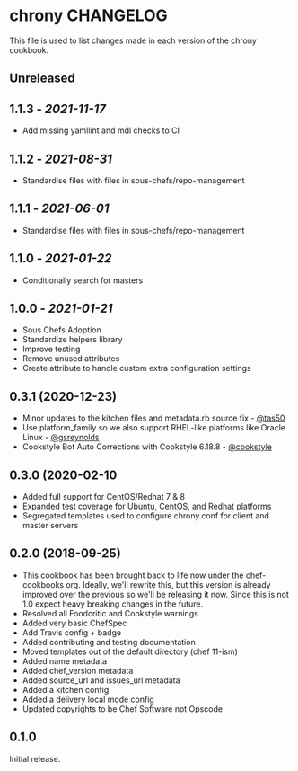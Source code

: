 # chrony CHANGELOG

This file is used to list changes made in each version of the chrony cookbook.

## Unreleased

## 1.1.3 - *2021-11-17*

- Add missing yamllint and mdl checks to CI

## 1.1.2 - *2021-08-31*

- Standardise files with files in sous-chefs/repo-management

## 1.1.1 - *2021-06-01*

- Standardise files with files in sous-chefs/repo-management

## 1.1.0 - *2021-01-22*

- Conditionally search for masters

## 1.0.0 - *2021-01-21*

- Sous Chefs Adoption
- Standardize helpers library
- Improve testing
- Remove unused attributes
- Create attribute to handle custom extra configuration settings

## 0.3.1 (2020-12-23)

- Minor updates to the kitchen files and metadata.rb source fix - [@tas50](https://github.com/tas50)
- Use platform_family so we also support RHEL-like platforms like Oracle Linux - [@gsreynolds](https://github.com/gsreynolds)
- Cookstyle Bot Auto Corrections with Cookstyle 6.18.8 - [@cookstyle](https://github.com/cookstyle)

## 0.3.0 (2020-02-10

- Added full support for CentOS/Redhat 7 & 8
- Expanded test coverage for Ubuntu, CentOS, and Redhat platforms
- Segregated templates used to configure chrony.conf for client and master servers

## 0.2.0 (2018-09-25)

- This cookbook has been brought back to life now under the chef-cookbooks org. Ideally, we'll rewrite this, but this version is already improved over the previous so we'll be releasing it now. Since this is not 1.0 expect heavy breaking changes in the future.
- Resolved all Foodcritic and Cookstyle warnings
- Added very basic ChefSpec
- Add Travis config + badge
- Added contributing and testing documentation
- Moved templates out of the default directory (chef 11-ism)
- Added name metadata
- Added chef_version metadata
- Added source_url and issues_url metadata
- Added a kitchen config
- Added a delivery local mode config
- Updated copyrights to be Chef Software not Opscode

## 0.1.0

Initial release.
